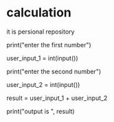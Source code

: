 # calculation
it is persional repository

print("enter the first number")

user_input_1 = int(input())

print("enter the second number")

user_input_2 = int(input())

result = user_input_1 + user_input_2

print("output is ", result)


